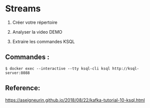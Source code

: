 # Streams


1) Créer votre répertoire

2) Analyser la video DEMO

3) Extraire les commandes KSQL


## Commandes :

```
$ docker exec --interactive --tty ksql-cli ksql http://ksql-server:8088
```



## Reference:

https://aseigneurin.github.io/2018/08/22/kafka-tutorial-10-ksql.html
